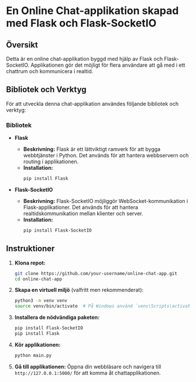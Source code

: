 # En Online Chat-applikation skapad med Flask och Flask-SocketIO

## Översikt
Detta är en online chat-applikation byggd med hjälp av Flask och Flask-SocketIO. Applikationen gör det möjligt för flera användare att gå med i ett chattrum och kommunicera i realtid.

## Bibliotek och Verktyg
För att utveckla denna chat-applikation användes följande bibliotek och verktyg:

### Bibliotek

- **Flask**
  - **Beskrivning:** Flask är ett lättviktigt ramverk för att bygga webbtjänster i Python. Det används för att hantera webbservern och routing i applikationen.
  - **Installation:**
    ```bash
    pip install Flask
    ```

- **Flask-SocketIO**
  - **Beskrivning:** Flask-SocketIO möjliggör WebSocket-kommunikation i Flask-applikationer. Det används för att hantera realtidskommunikation mellan klienter och server.
  - **Installation:**
    ```bash
    pip install Flask-SocketIO
    ```
    
## Instruktioner

1. **Klona repot:**
    ```bash
    git clone https://github.com/your-username/online-chat-app.git
    cd online-chat-app
    ```

2. **Skapa en virtuell miljö** (valfritt men rekommenderat):
    ```bash
    python3 -m venv venv
    source venv/bin/activate  # På Windows använd `venv\Scripts\activate`
    ```

3. **Installera de nödvändiga paketen:**
    ```bash
    pip install Flask-SocketIO
    pip install Flask
    ```

4. **Kör applikationen:**
    ```bash
    python main.py
    ```

5. **Gå till applikationen:**
    Öppna din webbläsare och navigera till `http://127.0.0.1:5000/` för att komma åt chattapplikationen.
